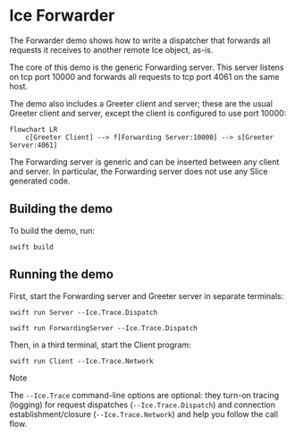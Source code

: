 # Ice Forwarder

The Forwarder demo shows how to write a dispatcher that forwards all requests it receives to another remote Ice object,
as-is.

The core of this demo is the generic Forwarding server. This server listens on tcp port 10000 and forwards all
requests to tcp port 4061 on the same host.

The demo also includes a Greeter client and server; these are the usual Greeter client and server, except the client
is configured to use port 10000:

```mermaid
flowchart LR
    c[Greeter Client] --> f[Forwarding Server:10000] --> s[Greeter Server:4061]
```

The Forwarding server is generic and can be inserted between any client and server. In particular, the Forwarding server
does not use any Slice generated code.

## Building the demo

To build the demo, run:

```shell
swift build
```

## Running the demo

First, start the Forwarding server and Greeter server in separate terminals:

```shell
swift run Server --Ice.Trace.Dispatch
```

```shell
swift run ForwardingServer --Ice.Trace.Dispatch
```

Then, in a third terminal, start the Client program:

```shell
swift run Client --Ice.Trace.Network
```

> [!NOTE]
> The `--Ice.Trace` command-line options are optional: they turn-on tracing (logging) for request dispatches
> (`--Ice.Trace.Dispatch`) and connection establishment/closure (`--Ice.Trace.Network`) and help you follow the call
> flow.

